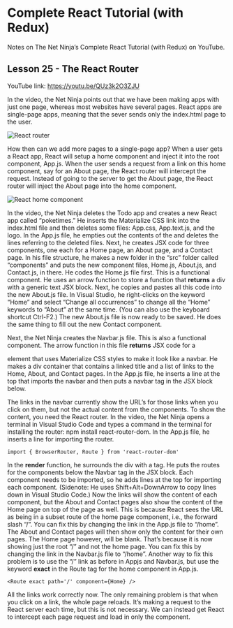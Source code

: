 # Complete React Tutorial (with Redux)

Notes on The Net Ninja’s Complete React Tutorial (with Redux) on YouTube.

## Lesson 25 - The React Router

YouTube link: https://youtu.be/QUz3k2O3ZJU

In the video, the Net Ninja points out that we have been making apps with just one page, whereas most websites have several pages. React apps are single-page apps, meaning that the sever sends only the index.html page to the user.

![React router](https://user-images.githubusercontent.com/29614473/62727290-02082300-b9ce-11e9-9d8a-b9d8529dda98.png)

How then can we add more pages to a single-page app? When a user gets a React app, React will setup a home component and inject it into the root component, App.js. When the user sends a request from a link on this home component, say for an About page, the React router will intercept the request. Instead of going to the server to get the About page, the React router will inject the About page into the home component.

![React home component](https://user-images.githubusercontent.com/29614473/62727348-28c65980-b9ce-11e9-84e5-3980e7581210.png)

In the video, the Net Ninja deletes the Todo app and creates a new React app called “poketimes.” He inserts the Materialize CSS link into the index.html file and then deletes some files: App.css, App.text.js, and the logo. In the App.js file, he empties out the contents of the and deletes the lines referring to the deleted files. Next, he creates JSX code for three components, one each for a Home page, an About page, and a Contact page. In his file structure, he makes a new folder in the “src” folder called “components” and puts the new component files, Home.js, About.js, and Contact.js, in there. He codes the Home.js file first. This is a functional component. He uses an arrow function to store a function that __returns__ a div with a generic text JSX block. Next, he copies and pastes all this code into the new About.js file. In Visual Studio, he right-clicks on the keyword “Home” and select “Change all occurrences” to change all the “Home” keywords to “About” at the same time. (You can also use the keyboard shortcut Ctrl-F2.) The new About.js file is now ready to be saved. He does the same thing to fill out the new Contact component.

Next, the Net Ninja creates the Navbar.js file. This is also a functional component. The arrow function in this file __returns__ JSX code for a <nav> element that uses Materialize CSS styles to make it look like a navbar. He makes a div container that contains a linked title and a list of links to the Home, About, and Contact pages. In the App.js file, he inserts a line at the top that imports the navbar and then puts a navbar tag in the JSX block below.

The links in the navbar currently show the URL’s for those links when you click on them, but not the actual content from the components. To show the content, you need the React router. In the video, the Net Ninja opens a terminal in Visual Studio Code and types a command in the terminal for installing the router: npm install react-router-dom. In the App.js file, he inserts a line for importing the router.

`import { BrowserRouter, Route } from 'react-router-dom'`

In the __render__ function, he surrounds the div with a <BrowserRouter> tag. He puts the routes for the components below the Navbar tag in the JSX block. Each component needs to be imported, so he adds lines at the top for importing each component. (Sidenote: He uses Shift+Alt+DownArrow to copy lines down in Visual Studio Code.) Now the links will show the content of each component, but the About and Contact pages also show the content of the Home page on top of the page as well. This is because React sees the URL as being in a subset route of the home page component, i.e., the forward slash “/”. You can fix this by changing the link in the App.js file to “/home”. The About and Contact pages will then show only the content for their own pages. The Home page however, will be blank. That’s because it is now showing just the root “/” and not the home page. You can fix this by changing the link in the Navbar.js file to “/home”. Another way to fix this problem is to use the “/” link as before in Appjs and Navbar.js, but use the keyword __exact__ in the Route tag for the home component in App.js.

`<Route exact path='/' component={Home} />`

All the links work correctly now. The only remaining problem is that when you click on a link, the whole page reloads. It’s making a request to the React server each time, but this is not necessary. We can instead get React to intercept each page request and load in only the component.
